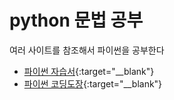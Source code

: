 # python 문법 공부

여러 사이트를 참조해서 파이썬을 공부한다
- [파이썬 자습서](https://docs.python.org/ko/3.7/tutorial/index.html){:target="__blank"}
- [파이썬 코딩도장](https://dojang.io/mod/page/view.php?id=2364){:target="__blank"}
